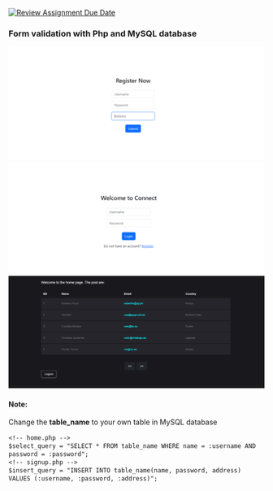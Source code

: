 [![Review Assignment Due Date](https://classroom.github.com/assets/deadline-readme-button-24ddc0f5d75046c5622901739e7c5dd533143b0c8e959d652212380cedb1ea36.svg)](https://classroom.github.com/a/1F_pcGNd)

### Form validation with Php and MySQL database
  <div class="carousel-container">
    <div class="carousel">
      <img src="images/Images1.png" alt="Register">
      <img src="images/Images2.png" alt="Login">
      <img src="images/Images3.png" alt="Homepage">
    </div>
  </div>

#### Note:  
Change the **table_name** to your own table in MySQL database
```
<!-- home.php -->
$select_query = "SELECT * FROM table_name WHERE name = :username AND password = :password";
<!-- signup.php -->
$insert_query = "INSERT INTO table_name(name, password, address) VALUES (:username, :password, :address)";
```
